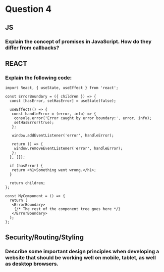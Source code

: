 # **Question 4**
## **JS**
### **Explain the concept of promises in JavaScript. How do they differ from callbacks?**

## **REACT**
### **Explain the following code:**
```
import React, { useState, useEffect } from 'react';

const ErrorBoundary = ({ children }) => {
  const [hasError, setHasError] = useState(false);

  useEffect(() => {
   const handleError = (error, info) => {
    console.error('Error caught by error boundary:', error, info);
    setHasError(true);
   };

   window.addEventListener('error', handleError);

   return () => {
    window.removeEventListener('error', handleError);
   };
  }, []);

  if (hasError) {
   return <h1>Something went wrong.</h1>;
  }

  return children;
};

const MyComponent = () => {
  return (
   <ErrorBoundary>
    {/* The rest of the component tree goes here */}
   </ErrorBoundary>
  );
}; 
```
## **Security/Routing/Styling**
### **Describe some important design principles when developing a website that should be working well on mobile, tablet, as well as desktop browsers.**
